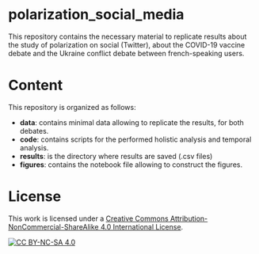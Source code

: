 # polarization_social_media

This repository contains the necessary material to replicate results about the study of polarization on social (Twitter), about the COVID-19 vaccine debate and the Ukraine conflict debate between french-speaking users. 


# Content

This repository is organized as follows: 

* **data**: contains minimal data allowing to replicate the results, for both debates.
* **code**: contains scripts for the performed holistic analysis and temporal analysis.
* **results**: is the directory where results are saved (.csv files)
* **figures**: contains the notebook file allowing to construct the figures.

# License

This work is licensed under a [Creative Commons Attribution-NonCommercial-ShareAlike 4.0 International License](http://creativecommons.org/licenses/by-nc-sa/4.0/).

[![CC BY-NC-SA 4.0](https://licensebuttons.net/l/by-nc-sa/4.0/88x31.png)](http://creativecommons.org/licenses/by-nc-sa/4.0/)
